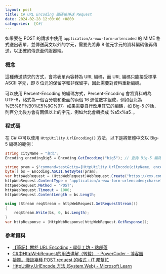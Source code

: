 ```yaml
---
layout: post
title: C# URL Encoding 編碼後傳送 Request
date: 2024-02-28 12:00:00 +0800
categories:  [C#]
--- 
```


如果要在 POST 的請求中使用 `application/x-www-form-urlencoded` 的 MIME 格式送出表單，並傳送英文以外的字元，需要先將非 8 位元字元的資料編碼後再傳送，以正確的傳送至伺服器端。

### 概念

這種傳送請求的方式，會將表單內容轉為 URL 編碼，而 URL 編碼只能接受標準 ASCII 字元，即 8 位元的保留字和非保留字，因此需要對資料重新編碼。

可以使用 Percent-Encoding 的編碼方式，Percent-Encoding 會將資料轉為 UTF-8，格式為一個百分號和後面的兩個 16 進位數字組成，例如台北為 %E5%8F%B0%E5%8C%97。如果需要自行改用其它的編碼，如 Big-5 的話，則百分比後方會有兩個以上的字元，例如台北會轉換成 %a5x%a5\_。

### 程式碼

在 C# 中可以使用 `HttpUtility.UrlEncoding()` 方法，以下是將繁體中文以 Big-5 編碼的範例：

```cs
string cityName = "台北";
Encoding encodingBig5 = Encoding.GetEncoding("big5"); // 查詢 Big-5 編碼

string pram = $"command=test&city={HttpUtility.UrlEncode(cityName, encodingBig5)}}"; // 如果不加入第二個編碼參數，預設是 UTF-8
byte[] bs = Encoding.ASCII.GetBytes(pram);
var httpWebRequest = (HttpWebRequest)WebRequest.Create("https://xxx.com");
httpWebRequest.ContentType = "application/x-www-form-urlencoded;charset=big5";
httpWebRequest.Method = "POST";
httpWebRequest.Timeout = 1000;
httpWebRequest.ContentLength = bs.Length;

using (Stream reqStream = httpWebRequest.GetRequestStream())
{
    reqStream.Write(bs, 0, bs.Length);
}
var httpResponse = (HttpWebResponse)httpWebRequest.GetResponse();
```

### 參考資料

- [【筆記】關於 URL Encoding - 學徒工坊 - 點部落](https://dotblogs.com.tw/apprenticeworkshop/2018/12/09/About-URL-Encoding)  
- [C#中HttpWebRequest的用法详解（转载） - PowerCoder - 博客园](https://www.cnblogs.com/OpenCoder/p/9880516.html)  
- [拾捌。淺談幾種 POST request 的格式 - iT 邦幫忙](https://ithelp.ithome.com.tw/articles/10293658)
- [HttpUtility.UrlEncode 方法 (System.Web) - Microsoft Learn](https://learn.microsoft.com/zh-tw/dotnet/api/system.web.httputility.urlencode?view=net-8.0)